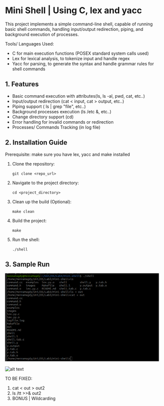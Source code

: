 # Mini Shell | Using C, lex and yacc

This project implements a simple command-line shell, capable of running basic shell commands, handling input/output redirection, piping, and background execution of processes.

Tools/ Languages Used:
- C for main execution functions (POSEX standard system calls used)
- Lex for lexical analysis, to tokenize input and handle regex
- Yacc for parsing, to generate the syntax and handle grammar rules for shell commands

## 1. Features
- Basic command execution with attributes(ls, ls -al, pwd, cat, etc..)
- Input/output redirection (cat < input, cat > output, etc..)
- Piping support ( ls | grep "file", etc..)
- Background processes execution (ls /etc &, etc..)
- Change directory support (cd)
- Error handling for invalid commands or redirection
- Processes/ Commands Tracking (in log file)

## 2. Installation Guide

Prerequisite: make sure you have lex, yacc and make installed

1. Clone the repository:

	`git clone <repo_url>`

2. Navigate to the project directory:

    `cd <project_directory>`

3. Clean up the build (Optional):

	`make clean`

4. Build the project:

    `make`

4. Run the shell:

	`./shell`

## 3. Sample Run

![alt text](images/image1.png)

![alt text](image.png)




TO BE FIXED:
1. cat < out > out2
2. ls /tt >>& out2
3. BONUS | Wildcarding


